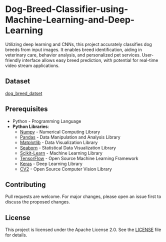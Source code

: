# Dog-Breed-Classifier-using-Machine-Learning-and-Deep-Learning
Utilizing deep learning and CNNs, this project accurately classifies dog breeds from input images. It enables breed identification, aiding in veterinary care, behavior analysis, and personalized pet services. User-friendly interface allows easy breed prediction, with potential for real-time video stream applications.

## Dataset
[dog_breed_datset](https://www.kaggle.com/competitions/dog-breed-identification/data)

## Prerequisites

- Python - Programming Language
- **Python Libraries**:
  - [Numpy](https://numpy.org) - Numerical Computing Library
  - [Pandas](https://pandas.pydata.org) - Data Manipulation and Analysis Library
  - [Matplotlib](https://matplotlib.org) - Data Visualization Library
  - [Seaborn](https://seaborn.pydata.org) - Statistical Data Visualization Library
  - [Scikit-Learn](https://scikit-learn.org) - Machine Learning Library
  - [TensorFlow](https://www.tensorflow.org) - Open Source Machine Learning Framework
  - [Keras](https://keras.io) - Deep Learning Library
  - [CV2](https://opencv.org) - Open Source Computer Vision Library


## Contributing

Pull requests are welcome. For major changes, please open an issue first to discuss the proposed changes.

## License

This project is licensed under the Apache License 2.0. See the [LICENSE](LICENSE) file for details.
